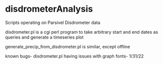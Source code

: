 # disdrometerAnalysis
Scripts operating on Parsivel Disdrometer data

disdrometer.pl is a cgi perl program to take arbitrary start and end dates as queries and generate a timeseries plot

generate_precip_from_disdrometer.pl is similar, except offline

known bugs- disdrometer.pl having issues with graph fonts- 1/31/22
